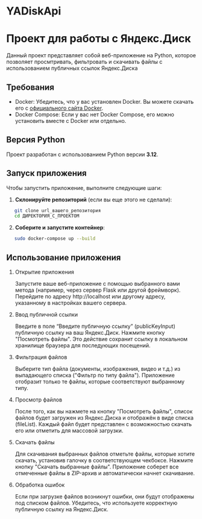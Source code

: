 # YADiskApi

# Проект для работы с Яндекс.Диск

Данный проект представляет собой веб-приложение на Python, которое позволяет просмтривать, фильтровать и скачивать файлы с использованием публичных ссылок Яндекс.Диска 

## Требования

- Docker: Убедитесь, что у вас установлен Docker. Вы можете скачать его с [официального сайта Docker](https://www.docker.com/get-started).
- Docker Compose: Если у вас нет Docker Compose, его можно установить вместе с Docker или отдельно.

## Версия Python

Проект разработан с использованием Python версии **3.12**.

## Запуск приложения

Чтобы запустить приложение, выполните следующие шаги:

1. **Склонируйте репозиторий** (если вы еще этого не сделали):
```bash
   git clone url_вашего_репозитория
   cd ДИРЕКТОРИЯ_С_ПРОЕКТОМ
```
2. **Соберите и запустите контейнер**:

```bash
   sudo docker-compose up --build
```

## Использование приложения

1. Открытие приложения

    Запустите ваше веб-приложение с помощью выбранного вами метода (например, через сервер Flask или другой фреймворк).
    Перейдите по адресу http://localhost или другому адресу, указанному в настройках вашего сервера.

2. Ввод публичной ссылки

    Введите в поле “Введите публичную ссылку” (publicKeyInput) публичную ссылку на ваш Яндекс.Диск.
    Нажмите кнопку "Посмотреть файлы". Это действие сохранит ссылку в локальном хранилище браузера для последующих посещений.

3. Фильтрация файлов

    Выберите тип файла (документы, изображения, видео и т.д.) из выпадающего списка ("Фильтр по типу файла").
    Приложение отобразит только те файлы, которые соответствуют выбранному типу.

4. Просмотр файлов

    После того, как вы нажмете на кнопку "Посмотреть файлы", список файлов будет загружен из Яндекс.Диска и отображён в виде списка (fileList).
    Каждый файл будет представлен с возможностью скачать его или отметить для массовой загрузки.

5. Скачать файлы

    Для скачивания выбранных файлов отметьте файлы, которые хотите скачать, установив галочку в соответствующем чекбоксе.
    Нажмите кнопку "Скачать выбранные файлы". Приложение соберет все отмеченные файлы в ZIP-архив и автоматически начнет скачивание.

6. Обработка ошибок

    Если при загрузке файлов возникнут ошибки, они будут отображены под списком файлов. Убедитесь, что используете корректную публичную ссылку на Яндекс.Диск.